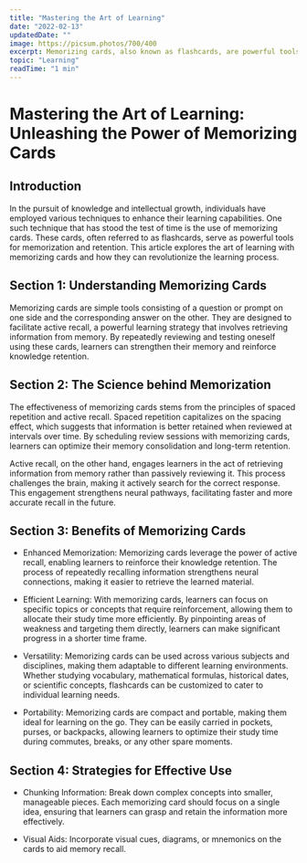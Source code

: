 ```yaml
---
title: "Mastering the Art of Learning"
date: "2022-02-13"
updatedDate: ""
image: https://picsum.photos/700/400
excerpt: Memorizing cards, also known as flashcards, are powerful tools for memorization and retention. This article explores the art of learning with memorizing cards and how they can revolutionize the learning process.
topic: "Learning"
readTime: "1 min"
---
```


# Mastering the Art of Learning: Unleashing the Power of Memorizing Cards

## Introduction

In the pursuit of knowledge and intellectual growth, individuals have employed various techniques to enhance their learning capabilities. One such technique that has stood the test of time is the use of memorizing cards. These cards, often referred to as flashcards, serve as powerful tools for memorization and retention. This article explores the art of learning with memorizing cards and how they can revolutionize the learning process.

## Section 1: Understanding Memorizing Cards

Memorizing cards are simple tools consisting of a question or prompt on one side and the corresponding answer on the other. They are designed to facilitate active recall, a powerful learning strategy that involves retrieving information from memory. By repeatedly reviewing and testing oneself using these cards, learners can strengthen their memory and reinforce knowledge retention.

## Section 2: The Science behind Memorization

The effectiveness of memorizing cards stems from the principles of spaced repetition and active recall. Spaced repetition capitalizes on the spacing effect, which suggests that information is better retained when reviewed at intervals over time. By scheduling review sessions with memorizing cards, learners can optimize their memory consolidation and long-term retention.

Active recall, on the other hand, engages learners in the act of retrieving information from memory rather than passively reviewing it. This process challenges the brain, making it actively search for the correct response. This engagement strengthens neural pathways, facilitating faster and more accurate recall in the future.

## Section 3: Benefits of Memorizing Cards

- Enhanced Memorization: Memorizing cards leverage the power of active recall, enabling learners to reinforce their knowledge retention. The process of repeatedly recalling information strengthens neural connections, making it easier to retrieve the learned material.

- Efficient Learning: With memorizing cards, learners can focus on specific topics or concepts that require reinforcement, allowing them to allocate their study time more efficiently. By pinpointing areas of weakness and targeting them directly, learners can make significant progress in a shorter time frame.

- Versatility: Memorizing cards can be used across various subjects and disciplines, making them adaptable to different learning environments. Whether studying vocabulary, mathematical formulas, historical dates, or scientific concepts, flashcards can be customized to cater to individual learning needs.

- Portability: Memorizing cards are compact and portable, making them ideal for learning on the go. They can be easily carried in pockets, purses, or backpacks, allowing learners to optimize their study time during commutes, breaks, or any other spare moments.

## Section 4: Strategies for Effective Use

- Chunking Information: Break down complex concepts into smaller, manageable pieces. Each memorizing card should focus on a single idea, ensuring that learners can grasp and retain the information more effectively.

- Visual Aids: Incorporate visual cues, diagrams, or mnemonics on the cards to aid memory recall.

